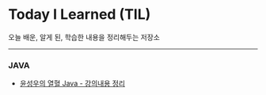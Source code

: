 # Today I Learned (TIL)

오늘 배운, 알게 된, 학습한 내용을 정리해두는 저장소

----------------------------------------------------------------------------------------------------------------------
### JAVA
* [윤성우의 열혈 Java - 강의내용 정리](https://github.com/izzy1202/TIL/blob/main/Java/JavaYoon.md)
